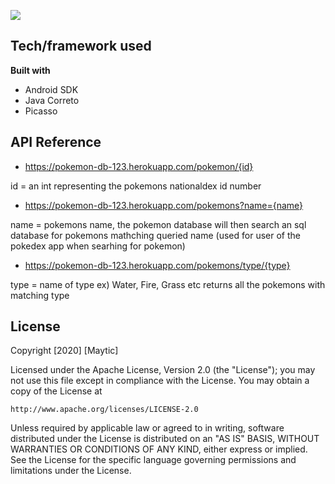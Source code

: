 ![](https://storage.googleapis.com/staging.pokemondatabase-86124.appspot.com/github%20images/pokedex.png?raw=true)

## Tech/framework used
<b>Built with</b>
- Android SDK
- Java Correto
- Picasso

## API Reference
- https://pokemon-db-123.herokuapp.com/pokemon/{id}

id = an int representing the pokemons nationaldex id number

- https://pokemon-db-123.herokuapp.com/pokemons?name={name}

name = pokemons name, the pokemon database will then search an sql database for pokemons mathching queried name 
(used for user of the pokedex app when searhing for pokemon)

- https://pokemon-db-123.herokuapp.com/pokemons/type/{type}

type = name of type ex) Water, Fire, Grass etc 
returns all the pokemons with matching type 

## License
Copyright [2020] [Maytic]

Licensed under the Apache License, Version 2.0 (the "License");
you may not use this file except in compliance with the License.
You may obtain a copy of the License at

    http://www.apache.org/licenses/LICENSE-2.0

Unless required by applicable law or agreed to in writing, software
distributed under the License is distributed on an "AS IS" BASIS,
WITHOUT WARRANTIES OR CONDITIONS OF ANY KIND, either express or implied.
See the License for the specific language governing permissions and
limitations under the License.
